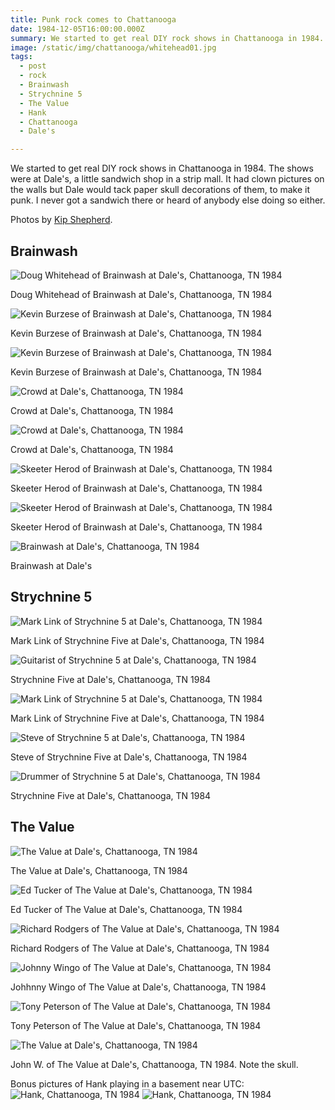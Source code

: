 ```yaml
---
title: Punk rock comes to Chattanooga
date: 1984-12-05T16:00:00.000Z
summary: We started to get real DIY rock shows in Chattanooga in 1984.
image: /static/img/chattanooga/whitehead01.jpg
tags:
  - post
  - rock
  - Brainwash
  - Strychnine 5
  - The Value
  - Hank
  - Chattanooga
  - Dale's

---
```


We started to get real DIY rock shows in Chattanooga in 1984. The shows were at Dale's, a little sandwich shop in a strip mall. It had clown pictures on the walls but Dale would tack paper skull decorations of them, to make it punk. I never got a sandwich there or heard of anybody else doing so either.

Photos by [Kip Shepherd](http://1000000milesaway.blogspot.com).

## Brainwash

![Doug Whitehead of Brainwash at Dale's, Chattanooga, TN 1984](/static/img/chattanooga/brainwash/whitehead01.jpg)

<figcaption>Doug Whitehead of Brainwash at Dale's, Chattanooga, TN 1984</figcaption>

![Kevin Burzese of Brainwash at Dale's, Chattanooga, TN 1984](/static/img/chattanooga/brainwash/burzese.jpg)

<figcaption>Kevin Burzese of Brainwash at Dale's, Chattanooga, TN 1984</figcaption>

![Kevin Burzese of Brainwash at Dale's, Chattanooga, TN 1984](/static/img/chattanooga/brainwash/burzese02.jpg)

<figcaption>Kevin Burzese of Brainwash at Dale's, Chattanooga, TN 1984</figcaption>

![Crowd at Dale's, Chattanooga, TN 1984](/static/img/chattanooga/brainwash/bwashcrowd01.jpg)

<figcaption>Crowd at Dale's, Chattanooga, TN 1984</figcaption>

![Crowd at Dale's, Chattanooga, TN 1984](/static/img/chattanooga/brainwash/bwashcrowd02.jpg)

<figcaption>Crowd at Dale's, Chattanooga, TN 1984</figcaption>

![Skeeter Herod of Brainwash at Dale's, Chattanooga, TN 1984](/static/img/chattanooga/brainwash/skeeter.jpg)

<figcaption>Skeeter Herod of Brainwash at Dale's, Chattanooga, TN 1984</figcaption>

![Skeeter Herod of Brainwash at Dale's, Chattanooga, TN 1984](/static/img/chattanooga/brainwash/skeeter02.jpg)

<figcaption>Skeeter Herod of Brainwash at Dale's, Chattanooga, TN 1984</figcaption>

![Brainwash at Dale's, Chattanooga, TN 1984](/static/img/chattanooga/brainwash/bwashscan03.jpg)

 <figcaption>Brainwash at Dale's</figcaption>

## Strychnine 5

![Mark Link of Strychnine 5 at Dale's, Chattanooga, TN 1984](/static/img/chattanooga/strychnine-five/strychmarkfloor.jpg)

<figcaption>Mark Link of Strychnine Five at Dale's, Chattanooga, TN 1984</figcaption>

![Guitarist of Strychnine 5 at Dale's, Chattanooga, TN 1984](/static/img/chattanooga/strychnine-five/strychninegtr.jpg)

<figcaption>Strychnine Five at Dale's, Chattanooga, TN 1984</figcaption>

![Mark Link of Strychnine 5 at Dale's, Chattanooga, TN 1984](/static/img/chattanooga/strychnine-five/strychninemark.jpg)

<figcaption>Mark Link of Strychnine Five at Dale's, Chattanooga, TN 1984</figcaption>

![Steve of Strychnine 5 at Dale's, Chattanooga, TN 1984](/static/img/chattanooga/strychnine-five/strychninesteve.jpg)

<figcaption>Steve of Strychnine Five at Dale's, Chattanooga, TN 1984</figcaption>

![Drummer of Strychnine 5 at Dale's, Chattanooga, TN 1984](/static/img/chattanooga/strychnine-five/strycninedrummer.jpg)

<figcaption>Strychnine Five at Dale's, Chattanooga, TN 1984</figcaption>

## The Value

![The Value at Dale's, Chattanooga, TN 1984](/static/img/chattanooga/value/value01595.png)

<figcaption>The Value at Dale's, Chattanooga, TN 1984</figcaption>

![Ed Tucker of The Value at Dale's, Chattanooga, TN 1984](/static/img/chattanooga/value/value02595.png)

<figcaption>Ed Tucker of The Value at Dale's, Chattanooga, TN 1984</figcaption>

![Richard Rodgers of The Value at Dale's, Chattanooga, TN 1984](/static/img/chattanooga/value/value03595.png)

<figcaption>Richard Rodgers of The Value at Dale's, Chattanooga, TN 1984</figcaption>

![Johnny Wingo of The Value at Dale's, Chattanooga, TN 1984](/static/img/chattanooga/value/value04595.png)

<figcaption>Johhnny Wingo of The Value at Dale's, Chattanooga, TN 1984</figcaption>

![Tony Peterson of The Value at Dale's, Chattanooga, TN 1984](/static/img/chattanooga/value/value05595.png)

<figcaption>Tony Peterson of The Value at Dale's, Chattanooga, TN 1984</figcaption>

![The Value at Dale's, Chattanooga, TN 1984](/static/img/chattanooga/value/value06595.png)

<figcaption>John W. of The Value at Dale's, Chattanooga, TN 1984. Note the skull.</figcaption>


Bonus pictures of Hank playing in a basement near UTC: 
![Hank, Chattanooga, TN 1984](/static/img/chattanooga/hank/hank01595.png)
![Hank, Chattanooga, TN 1984](/static/img/chattanooga/hank/hank02595.png)